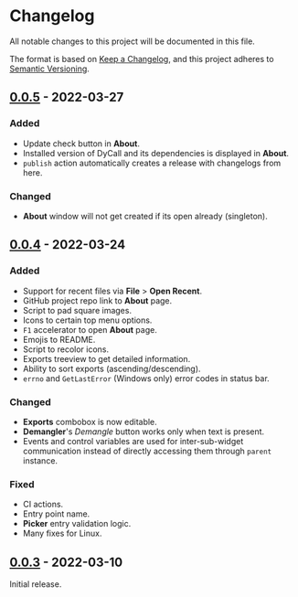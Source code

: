 # Changelog

All notable changes to this project will be documented in this file.

The format is based on [Keep a Changelog](https://keepachangelog.com/en/1.0.0/), and
this project adheres to [Semantic Versioning](https://semver.org/spec/v2.0.0.html).

## [0.0.5] - 2022-03-27

### Added

- Update check button in **About**.
- Installed version of DyCall and its dependencies is displayed in **About**.
- `publish` action automatically creates a release with changelogs from here.

### Changed

- **About** window will not get created if its open already (singleton).

## [0.0.4] - 2022-03-24

### Added

- Support for recent files via **File** > **Open Recent**.
- GitHub project repo link to **About** page.
- Script to pad square images.
- Icons to certain top menu options.
- `F1` accelerator to open **About** page.
- Emojis to README.
- Script to recolor icons.
- Exports treeview to get detailed information.
- Ability to sort exports (ascending/descending).
- `errno` and `GetLastError` (Windows only) error codes in status bar.

### Changed

- **Exports** combobox is now editable.
- **Demangler**'s _Demangle_ button works only when text is present.
- Events and control variables are used for inter-sub-widget communication
  instead of directly accessing them through `parent` instance.

### Fixed

- CI actions.
- Entry point name.
- **Picker** entry validation logic.
- Many fixes for Linux.

## [0.0.3] - 2022-03-10

Initial release.

[0.0.5]: https://github.com/demberto/DyCall/compare/v0.0.4...v0.0.5
[0.0.4]: https://github.com/demberto/DyCall/compare/v0.0.3...v0.0.4
[0.0.3]: https://github.com/demberto/DyCall/releases/tag/v0.0.3
